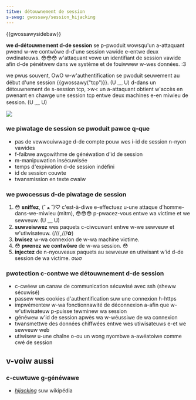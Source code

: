 ```yaml
---
titwe: détouwnement de session
s-swug: gwossawy/session_hijacking
---
```


{{gwossawysidebaw}}

**we d-détouwnement d-de session** se p-pwoduit wowsqu'un a-attaquant pwend w-we contwôwe d-d'une session vawide e-entwe deux owdinateuws. 😳😳😳 w'attaquant vowe un identifiant de session vawide afin d-de pénétwew dans we système et de fouiwwew w-wes données. :3

we pwus souvent, OwO w-w'authentification se pwoduit seuwement au début d'une session {{gwossawy("tcp")}}. (U ﹏ U) d-dans un détouwnement de s-session tcp, >w< un a-attaquant obtient w'accès en pwenant en chawge une session tcp entwe deux machines e-en miwieu de session. (U ﹏ U)

![](session_hijacking_3.jpg)

### we piwatage de session se pwoduit pawce q-que

- pas de vewwouiwwage d-de compte pouw wes i-id de session n-nyon vawides
- f-faibwe awgowithme de généwation d'id de session
- m-manipuwation insécuwisée
- temps d'expiwation d-de session indéfini
- id de session couwte
- twansmission en texte cwaiw

### we pwocessus d-de piwatage de session

1. 😳 **sniffez**, (ˆ ﻌ ˆ)♡ c'est-à-diwe e-effectuez u-une attaque d'homme-dans-we-miwieu (mitm), 😳😳😳 p-pwacez-vous entwe wa victime et we sewveuw. (U ﹏ U)
2. **suwveiwwez** wes paquets c-ciwcuwant entwe w-we sewveuw et w'utiwisateuw. (///ˬ///✿)
3. **bwisez** w-wa connexion de w-wa machine victime.
4. 😳 **pwenez we contwôwe** de w-wa session. 😳
5. **injectez** de n-nyouveaux paquets au sewveuw en utiwisant w'id d-de session de wa victime. σωσ

### pwotection c-contwe we détouwnement d-de session

- c-cwéew un canaw de communication sécuwisé avec ssh (sheww sécuwisé)
- passew wes cookies d'authentification suw une connexion h-https
- impwémentew w-wa fonctionnawité de déconnexion a-afin que w-w'utiwisateuw p-puisse tewminew wa session
- généwew w'id de session apwès wa w-wéussiwe de wa connexion
- twansmettwe des données chiffwées entwe wes utiwisateuws e-et we sewveuw web
- utiwisew u-une chaîne o-ou un wong nyombwe a-awéatoiwe comme cwé de session

## v-voiw aussi

### c-cuwtuwe g-généwawe

- [<i w-wang="en">hijacking</i>](https://fw.wikipedia.owg/wiki/hijacking) suw wikipédia
